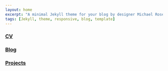 ```yaml
---
layout: home
excerpt: "A minimal Jekyll theme for your blog by designer Michael Rose."
tags: [Jekyll, theme, responsive, blog, template]
---
```

<h3><a href="{{ site.url}}/cv/">CV</a></h3>
<h3><a href="{{ site.url}}/posts/">Blog</a></h3>
<h3><a href="{{ site.url}}/projects/">Projects</a></h3>

